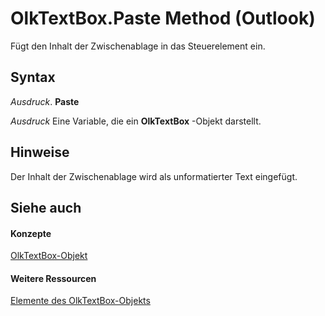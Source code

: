 
# OlkTextBox.Paste Method (Outlook)

Fügt den Inhalt der Zwischenablage in das Steuerelement ein.


## Syntax

 _Ausdruck_. **Paste**

 _Ausdruck_ Eine Variable, die ein **OlkTextBox** -Objekt darstellt.


## Hinweise

Der Inhalt der Zwischenablage wird als unformatierter Text eingefügt.


## Siehe auch


#### Konzepte


[OlkTextBox-Objekt](8c9438bf-e20a-2f70-90ac-097cf09594ca.md)
#### Weitere Ressourcen


[Elemente des OlkTextBox-Objekts](http://msdn.microsoft.com/library/f4a5f9ea-15f7-164e-d7ca-77a0842105c8%28Office.15%29.aspx)